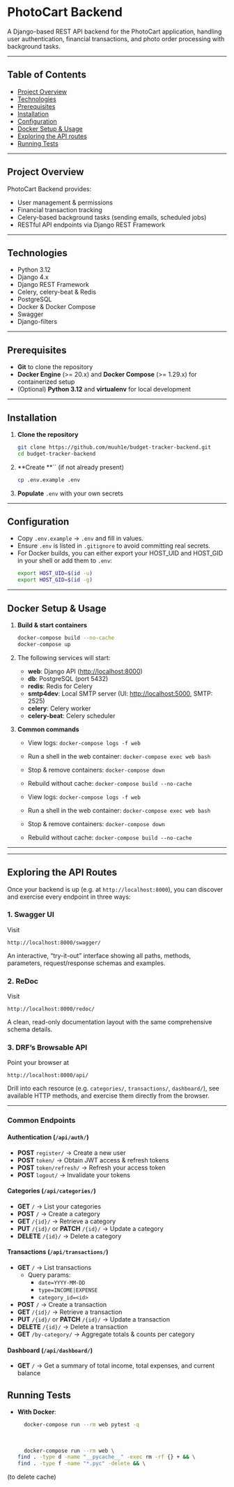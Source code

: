 # PhotoCart Backend

A Django-based REST API backend for the PhotoCart application, handling user authentication, financial transactions, and photo order processing with background tasks.

---

## Table of Contents

- [Project Overview](#project-overview)
- [Technologies](#technologies)
- [Prerequisites](#prerequisites)
- [Installation](#installation)
- [Configuration](#configuration)
- [Docker Setup & Usage](#docker-setup--usage)
-  [Exploring the API routes](#exploring-the-api-routes)
- [Running Tests](#running-tests)


---

## Project Overview

PhotoCart Backend provides:

- User management & permissions
- Financial transaction tracking
- Celery-based background tasks (sending emails, scheduled jobs)
- RESTful API endpoints via Django REST Framework

---

## Technologies

- Python 3.12
- Django 4.x
- Django REST Framework
- Celery, celery-beat & Redis
- PostgreSQL
- Docker & Docker Compose
- Swagger
- Django-filters
---

## Prerequisites

- **Git** to clone the repository
- **Docker Engine** (>= 20.x) and **Docker Compose** (>= 1.29.x) for containerized setup
- (Optional) **Python 3.12** and **virtualenv** for local development

---

## Installation

1. **Clone the repository**

   ```bash
   git clone https://github.com/muuh1e/budget-tracker-backend.git
   cd budget-tracker-backend
   ```

2. \*\*Create \*\*\`\` (if not already present)

   ```bash
   cp .env.example .env
   ```

3. **Populate** `.env` with your own secrets

---

## Configuration

- Copy `.env.example` → `.env` and fill in values.
- Ensure `.env` is listed in `.gitignore` to avoid committing real secrets.
- For Docker builds, you can either export your HOST\_UID and HOST\_GID in your shell or add them to `.env`:
  ```bash
  export HOST_UID=$(id -u)
  export HOST_GID=$(id -g)
  ```

---

## Docker Setup & Usage

1. **Build & start containers**

   ```bash
   docker-compose build --no-cache
   docker-compose up
   ```

2. The following services will start:

   - **web**: Django API ([http://localhost:8000](http://localhost:8000))
   - **db**: PostgreSQL (port 5432)
   - **redis**: Redis for Celery
   - **smtp4dev**: Local SMTP server (UI: [http://localhost:5000](http://localhost:5000), SMTP: 2525)
   - **celery**: Celery worker
   - **celery-beat**: Celery scheduler

3. **Common commands**

   - View logs: `docker-compose logs -f web`

   - Run a shell in the web container: `docker-compose exec web bash`

   - Stop & remove containers: `docker-compose down`

   - Rebuild without cache: `docker-compose build --no-cache`

   - View logs: `docker-compose logs -f web`

   - Run a shell in the web container: `docker-compose exec web bash`

   - Stop & remove containers: `docker-compose down`

   - Rebuild without cache: `docker-compose build --no-cache`

---

---

## Exploring the API Routes

Once your backend is up (e.g. at `http://localhost:8000`), you can discover and exercise every endpoint in three ways:

### 1. Swagger UI  
Visit  
```
http://localhost:8000/swagger/
```
An interactive, “try-it-out” interface showing all paths, methods, parameters, request/response schemas and examples.

### 2. ReDoc  
Visit  
```
http://localhost:8000/redoc/
```
A clean, read-only documentation layout with the same comprehensive schema details.

### 3. DRF’s Browsable API  
Point your browser at  
```
http://localhost:8000/api/
```
Drill into each resource (e.g. `categories/`, `transactions/`, `dashboard/`), see available HTTP methods, and exercise them directly from the browser.

---

### Common Endpoints

#### Authentication (`/api/auth/`)  
- **POST** `register/` → Create a new user  
- **POST** `token/` → Obtain JWT access & refresh tokens  
- **POST** `token/refresh/` → Refresh your access token  
- **POST** `logout/` → Invalidate your tokens

#### Categories (`/api/categories/`)  
- **GET** `/` → List your categories  
- **POST** `/` → Create a category  
- **GET** `/{id}/` → Retrieve a category  
- **PUT** `/{id}/` or **PATCH** `/{id}/` → Update a category  
- **DELETE** `/{id}/` → Delete a category  

#### Transactions (`/api/transactions/`)  
- **GET** `/` → List transactions  
  - Query params:  
    - `date=YYYY-MM-DD`  
    - `type=INCOME|EXPENSE`  
    - `category_id=<id>`  
- **POST** `/` → Create a transaction  
- **GET** `/{id}/` → Retrieve a transaction  
- **PUT** `/{id}/` or **PATCH** `/{id}/` → Update a transaction  
- **DELETE** `/{id}/` → Delete a transaction  
- **GET** `/by-category/` → Aggregate totals & counts per category

#### Dashboard (`/api/dashboard/`)  
- **GET** `/` → Get a summary of total income, total expenses, and current balance


## Running Tests

- **With Docker**:

  ```bash
	docker-compose run --rm web pytest -q
	
	
	
	docker-compose run --rm web \                         
  find . -type d -name "__pycache__" -exec rm -rf {} + && \
  find . -type f -name "*.pyc" -delete && \

(to delete cache)
